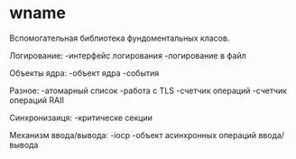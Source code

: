 # wname
Вспомогательная библиотека фундоментальных класов.

Логирование:
-интерфейс логирования
-логирование в файл

Объекты ядра:
-объект ядра
-события

Разное:
-атомарный список
-работа с TLS
-счетчик операций
-счетчик операций RAII

Синхронизаиця:
-критическе секции

Механизм ввода/вывода:
-iocp
-объект асинхронных операций ввода/вывода
